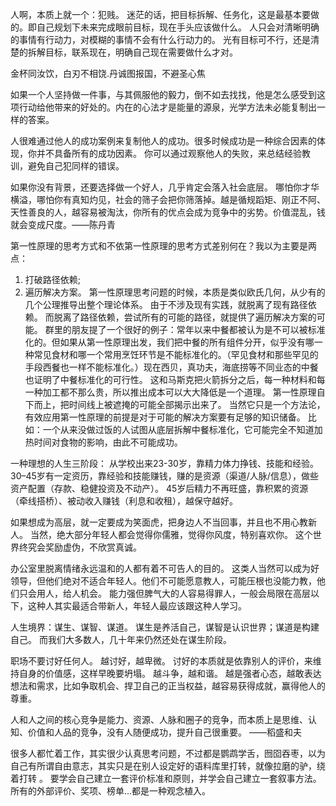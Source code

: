 人啊，本质上就一个：犯贱。 迷茫的话，把目标拆解、任务化，这是最基本要做的。即自己规划下未来完成眼前目标，现在手头应该做什么。 人只会对清晰明确的事情有行动力，对模糊的事情不会有什么行动力的。 光有目标可不行，还是清楚的拆解目标，联系现在，明确自己现在需要做什么才对。

金杯同汝饮，白刃不相饶.丹诚图报国，不避圣心焦

如果一个人坚持做一件事，与其佩服他的毅力，倒不如去找找，他是怎么感受到这项行动给他带来的好处的。内在的心法才是能量的源泉，光学方法未必能复制出一样的答案。

人很难通过他人的成功案例来复制他人的成功。很多时候成功是一种综合因素的体现，你并不具备所有的成功因素。
你可以通过观察他人的失败，来总结经验教训，避免自己犯同样的错误。
  
如果你没有背景，还要选择做一个好人，几乎肯定会落入社会底层。
哪怕你才华横溢，哪怕你有真知灼见，社会的筛子会把你筛落掉。越是循规蹈矩、刚正不阿、天性善良的人，越容易被淘汰，你所有的优点会成为竞争中的劣势。价值混乱，钱就会变成尺度。——陈丹青

第一性原理的思考方式和不依第一性原理的思考方式差别何在？我以为主要是两点：
1. 打破路径依赖;
2. 遍历解决方案。
  第一性原理思考问题的时候，本质是类似欧氏几何，从少有的几个公理推导出整个理论体系。
  由于不涉及现有实践，就脱离了现有路径依赖。
  而脱离了路径依赖，尝试所有的可能的路径，就提供了遍历解决方案的可能。
  群里的朋友提了一个很好的例子：常年以来中餐都被认为是不可以被标准化的。但如果从第一性原理出发，我们把中餐的所有组件分开，似乎没有哪一种常见食材和哪一个常用烹饪环节是不能标准化的。（罕见食材和那些罕见的手段西餐也一样不能标准化。）现在西贝，真功夫，海底捞等不同业态的中餐也证明了中餐标准化的可行性。
  这和马斯克把火箭拆分之后，每一种材料和每一种加工都不那么贵，所以推出成本可以大大降低是一个道理。
  第一性原理自下而上，把时间线上被遮掩的可能全部揭示出来了。
  当然它只是一个方法论，有效应用第一性原理的前提是对于可能的解决方案要有足够的知识储备。
  比如：一个从来没做过饭的人试图从底层拆解中餐标准化，它可能完全不知道加热时间对食物的影响，由此不可能成功。

 一种理想的人生三阶段： 
  从学校出来23-30岁，靠精力体力挣钱、技能和经验。 
  30–45岁有一定资历，靠经验和技能赚钱，赚的是资源（渠道/人脉/信息），做些资产配置（存款、稳健投资及不动产）。 
  45岁后精力不再旺盛，靠积累的资源（牵线搭桥）、被动收入赚钱（利息和收租），越保守越好。
  
 如果想成为高层，就一定要成为笑面虎，把身边人不当回事，并且也不用心教新人。 当然，绝大部分年轻人都会觉得你儒雅，觉得你风度，特别喜欢你。 这个世界终究会奖励虚伪，不欣赏真诚。

办公室里脱离情绪永远温和的人都有着不可告人的目的。 
这类人当然可以成为好领导，但他们绝对不适合年轻人。他们不可能愿意教人，可能压根也没能力教，他们只会用人，给人机会。 
能力强但脾气大的人容易得罪人，一般会局限在高层以下，这种人其实最适合带新人，年轻人最应该跟这种人学习。

人生境界：谋生、谋智、谋道。 谋生是养活自己，谋智是认识世界；谋道是构建自己。 而我们大多数人，几十年来仍然还处在谋生阶段。 

职场不要讨好任何人。
越讨好，越卑微。
讨好的本质就是依靠别人的评价，来维持自身的价值感，这样早晚要坍塌。
越斗争，越和谐。
越是强者心态，越敢表达想法和需求，比如争取机会、捍卫自己的正当权益，越容易获得成就，赢得他人的尊重。  
  
人和人之间的核心竞争是能力、资源、人脉和圈子的竞争，而本质上是思维、认知、价值和人品的竞争，没有人随便成功，提升自己很重要。 
——稻盛和夫

很多人都忙着工作，其实很少认真思考问题，不过都是鹦鹉学舌，囫囵吞枣，以为自己有所谓自由意志，其实只是在别人设定好的语料库里打转，就像拉磨的驴，绕着打转 。
要学会自己建立一套评价标准和原则，并学会自己建立一套叙事方法。所有的外部评价、奖项、榜单...都是一种观念植入。